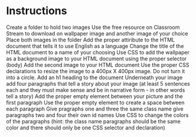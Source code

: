 # Instructions  

Create a folder to hold two images
Use the free resource on Classroom Stream to download on wallpaper image and another image of your choice 
Place both images in the folder
Add the proper attiribute to the HTML document that tells it to use English as a language
Change the title of the HTML document to a name of your choosing
Use CSS to add the wallpaper as a background image to your HTML document using the proper selector (body)
Add the second image to your HTML document
Use the proper CSS declarations to resize the image to a 400px X 400px image. Do not turn it into a circle. 
Add an h1 heading to the document 
Underneath your image add four paragraphs that tell a story about your image (at least 5 sentences each and they must make sense and be in narrative form - in other words tell a story)
Add the proper empty element between your picture and the first paragraph
Use the proper empty element to create a space between each paragraph 
Give pragraphs one and three the same class name
give paragraphs two and four their own id names
Use CSS to change the colors of the paragraphs (hint: the class name paragraphs should be the same color and there should only be one CSS selector and declaration)
  